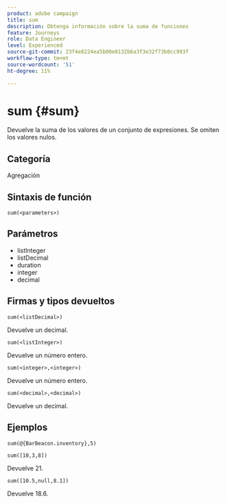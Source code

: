 ```yaml
---
product: adobe campaign
title: sum
description: Obtenga información sobre la suma de funciones
feature: Journeys
role: Data Engineer
level: Experienced
source-git-commit: 23f4e8224ea5b00e8132b6a3f3e32f73b0cc993f
workflow-type: tm+mt
source-wordcount: '51'
ht-degree: 11%

---
```


# sum {#sum}

Devuelve la suma de los valores de un conjunto de expresiones. Se omiten los valores nulos.

## Categoría

Agregación

## Sintaxis de función

`sum(<parameters>)`

## Parámetros

* listInteger
* listDecimal
* duration
* integer
* decimal

## Firmas y tipos devueltos

`sum(<listDecimal>)`

Devuelve un decimal.

`sum(<listInteger>)`

Devuelve un número entero.

`sum(<integer>,<integer>)`

Devuelve un número entero.

`sum(<decimal>,<decimal>)`

Devuelve un decimal.

## Ejemplos

`sum(@{BarBeacon.inventory},5)`

`sum([10,3,8])`

Devuelve 21.

`sum([10.5,null,8.1])`

Devuelve 18.6.

